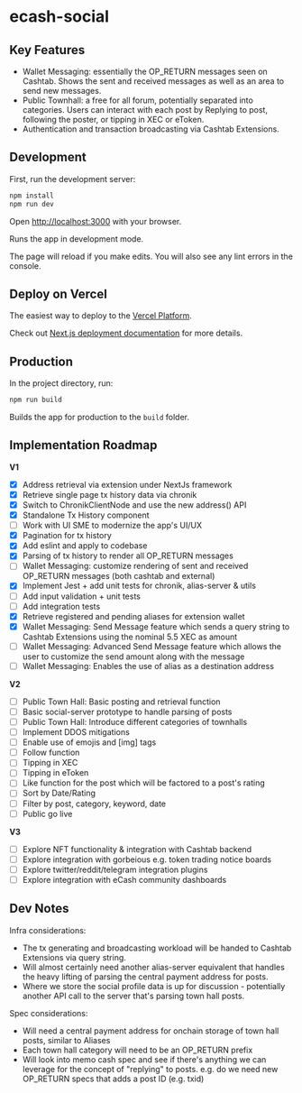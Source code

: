 # ecash-social


## Key Features

- Wallet Messaging: essentially the OP_RETURN messages seen on Cashtab. Shows the sent and received messages as well as an area to send new messages.
- Public Townhall: a free for all forum, potentially separated into categories. Users can interact with each post by Replying to post, following the poster, or tipping in XEC or eToken.
- Authentication and transaction broadcasting via Cashtab Extensions.


## Development

First, run the development server:

```bash
npm install
npm run dev
```

Open [http://localhost:3000](http://localhost:3000) with your browser.

Runs the app in development mode.

The page will reload if you make edits.
You will also see any lint errors in the console.

## Deploy on Vercel

The easiest way to deploy to the [Vercel Platform](https://vercel.com/new?utm_medium=default-template&filter=next.js&utm_source=create-next-app&utm_campaign=create-next-app-readme).

Check out [Next.js deployment documentation](https://nextjs.org/docs/deployment) for more details.

## Production

In the project directory, run:

```bash
npm run build
```

Builds the app for production to the `build` folder.

## Implementation Roadmap

**V1**
- [x] Address retrieval via extension under NextJs framework
- [x] Retrieve single page tx history data via chronik
- [x] Switch to ChronikClientNode and use the new address() API
- [x] Standalone Tx History component
- [ ] Work with UI SME to modernize the app's UI/UX
- [x] Pagination for tx history
- [x] Add eslint and apply to codebase
- [x] Parsing of tx history to render all OP_RETURN messages
- [ ] Wallet Messaging: customize rendering of sent and received OP_RETURN messages (both cashtab and external)
- [x] Implement Jest + add unit tests for chronik, alias-server & utils
- [ ] Add input validation + unit tests
- [ ] Add integration tests
- [x] Retrieve registered and pending aliases for extension wallet
- [x] Wallet Messaging: Send Message feature which sends a query string to Cashtab Extensions using the nominal 5.5 XEC as amount
- [ ] Wallet Messaging: Advanced Send Message feature which allows the user to customize the send amount along with the message
- [ ] Wallet Messaging: Enables the use of alias as a destination address

**V2**
- [ ] Public Town Hall: Basic posting and retrieval function
- [ ] Basic social-server prototype to handle parsing of posts
- [ ] Public Town Hall: Introduce different categories of townhalls
- [ ] Implement DDOS mitigations
- [ ] Enable use of emojis and [img] tags
- [ ] Follow function
- [ ] Tipping in XEC
- [ ] Tipping in eToken
- [ ] Like function for the post which will be factored to a post's rating
- [ ] Sort by Date/Rating
- [ ] Filter by post, category, keyword, date
- [ ] Public go live

**V3**
- [ ] Explore NFT functionality & integration with Cashtab backend
- [ ] Explore integration with gorbeious e.g. token trading notice boards
- [ ] Explore twitter/reddit/telegram integration plugins
- [ ] Explore integration with eCash community dashboards

## Dev Notes

Infra considerations:
- The tx generating and broadcasting workload will be handed to Cashtab Extensions via query string.
- Will almost certainly need another alias-server equivalent that handles the heavy lifting of parsing the central payment address for posts.
- Where we store the social profile data is up for discussion - potentially another API call to the server that's parsing town hall posts.

Spec considerations:
- Will need a central payment address for onchain storage of town hall posts, similar to Aliases
- Each town hall category will need to be an OP_RETURN prefix
- Will look into memo cash spec and see if there's anything we can leverage for the concept of "replying" to posts. e.g. do we need new OP_RETURN specs that adds a post ID (e.g. txid)
